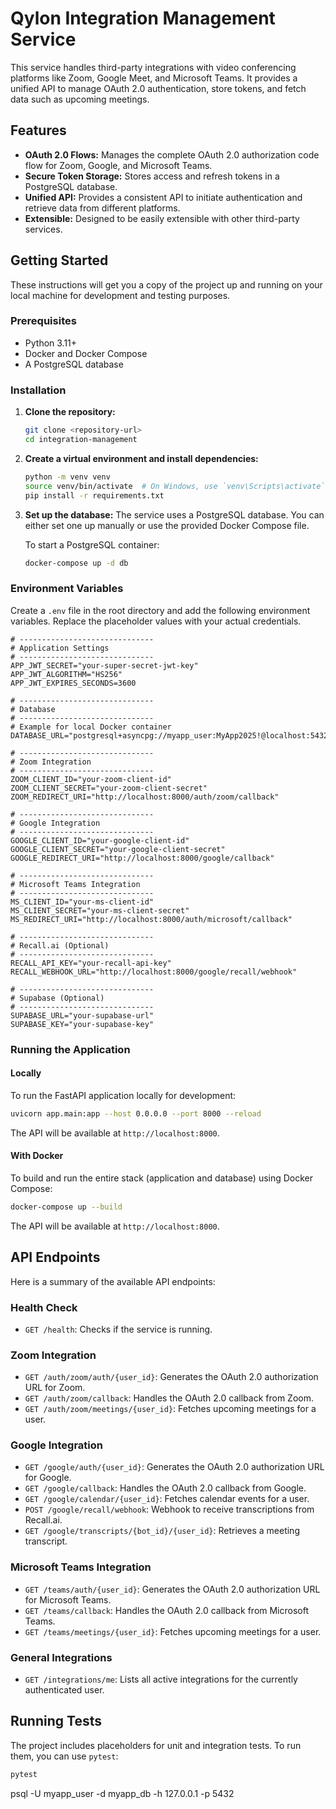 # Qylon Integration Management Service

This service handles third-party integrations with video conferencing platforms like Zoom, Google Meet, and Microsoft Teams. It provides a unified API to manage OAuth 2.0 authentication, store tokens, and fetch data such as upcoming meetings.

## Features

- **OAuth 2.0 Flows:** Manages the complete OAuth 2.0 authorization code flow for Zoom, Google, and Microsoft Teams.
- **Secure Token Storage:** Stores access and refresh tokens in a PostgreSQL database.
- **Unified API:** Provides a consistent API to initiate authentication and retrieve data from different platforms.
- **Extensible:** Designed to be easily extensible with other third-party services.

## Getting Started

These instructions will get you a copy of the project up and running on your local machine for development and testing purposes.

### Prerequisites

- Python 3.11+
- Docker and Docker Compose
- A PostgreSQL database

### Installation

1.  **Clone the repository:**

    ```bash
    git clone <repository-url>
    cd integration-management
    ```

2.  **Create a virtual environment and install dependencies:**

    ```bash
    python -m venv venv
    source venv/bin/activate  # On Windows, use `venv\Scripts\activate`
    pip install -r requirements.txt
    ```

3.  **Set up the database:**
    The service uses a PostgreSQL database. You can either set one up manually or use the provided Docker Compose file.

    To start a PostgreSQL container:

    ```bash
    docker-compose up -d db
    ```

### Environment Variables

Create a `.env` file in the root directory and add the following environment variables. Replace the placeholder values with your actual credentials.

```env
# ------------------------------
# Application Settings
# ------------------------------
APP_JWT_SECRET="your-super-secret-jwt-key"
APP_JWT_ALGORITHM="HS256"
APP_JWT_EXPIRES_SECONDS=3600

# ------------------------------
# Database
# ------------------------------
# Example for local Docker container
DATABASE_URL="postgresql+asyncpg://myapp_user:MyApp2025!@localhost:5432/myapp_db"

# ------------------------------
# Zoom Integration
# ------------------------------
ZOOM_CLIENT_ID="your-zoom-client-id"
ZOOM_CLIENT_SECRET="your-zoom-client-secret"
ZOOM_REDIRECT_URI="http://localhost:8000/auth/zoom/callback"

# ------------------------------
# Google Integration
# ------------------------------
GOOGLE_CLIENT_ID="your-google-client-id"
GOOGLE_CLIENT_SECRET="your-google-client-secret"
GOOGLE_REDIRECT_URI="http://localhost:8000/google/callback"

# ------------------------------
# Microsoft Teams Integration
# ------------------------------
MS_CLIENT_ID="your-ms-client-id"
MS_CLIENT_SECRET="your-ms-client-secret"
MS_REDIRECT_URI="http://localhost:8000/auth/microsoft/callback"

# ------------------------------
# Recall.ai (Optional)
# ------------------------------
RECALL_API_KEY="your-recall-api-key"
RECALL_WEBHOOK_URL="http://localhost:8000/google/recall/webhook"

# ------------------------------
# Supabase (Optional)
# ------------------------------
SUPABASE_URL="your-supabase-url"
SUPABASE_KEY="your-supabase-key"
```

### Running the Application

#### Locally

To run the FastAPI application locally for development:

```bash
uvicorn app.main:app --host 0.0.0.0 --port 8000 --reload
```

The API will be available at `http://localhost:8000`.

#### With Docker

To build and run the entire stack (application and database) using Docker Compose:

```bash
docker-compose up --build
```

The API will be available at `http://localhost:8000`.

## API Endpoints

Here is a summary of the available API endpoints:

### Health Check

- `GET /health`: Checks if the service is running.

### Zoom Integration

- `GET /auth/zoom/auth/{user_id}`: Generates the OAuth 2.0 authorization URL for Zoom.
- `GET /auth/zoom/callback`: Handles the OAuth 2.0 callback from Zoom.
- `GET /auth/zoom/meetings/{user_id}`: Fetches upcoming meetings for a user.

### Google Integration

- `GET /google/auth/{user_id}`: Generates the OAuth 2.0 authorization URL for Google.
- `GET /google/callback`: Handles the OAuth 2.0 callback from Google.
- `GET /google/calendar/{user_id}`: Fetches calendar events for a user.
- `POST /google/recall/webhook`: Webhook to receive transcriptions from Recall.ai.
- `GET /google/transcripts/{bot_id}/{user_id}`: Retrieves a meeting transcript.

### Microsoft Teams Integration

- `GET /teams/auth/{user_id}`: Generates the OAuth 2.0 authorization URL for Microsoft Teams.
- `GET /teams/callback`: Handles the OAuth 2.0 callback from Microsoft Teams.
- `GET /teams/meetings/{user_id}`: Fetches upcoming meetings for a user.

### General Integrations

- `GET /integrations/me`: Lists all active integrations for the currently authenticated user.

## Running Tests

The project includes placeholders for unit and integration tests. To run them, you can use `pytest`:

```bash
pytest
```
psql -U myapp_user -d myapp_db -h 127.0.0.1 -p 5432
